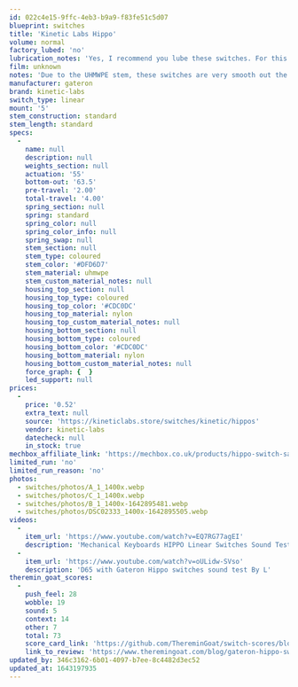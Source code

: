 ```yaml
---
id: 022c4e15-9ffc-4eb3-b9a9-f83fe51c5d07
blueprint: switches
title: 'Kinetic Labs Hippo'
volume: normal
factory_lubed: 'no'
lubrication_notes: 'Yes, I recommend you lube these switches. For this switch I recommend using a thicker lube to achieve buttery smoothness, such as Krytox 205g0 or Carbon GS2.'
film: unknown
notes: 'Due to the UHMWPE stem, these switches are very smooth out the box, and the full nylon housing gives it a deep sound signature reminiscent of Cherry switches.'
manufacturer: gateron
brand: kinetic-labs
switch_type: linear
mount: '5'
stem_construction: standard
stem_length: standard
specs:
  -
    name: null
    description: null
    weights_section: null
    actuation: '55'
    bottom-out: '63.5'
    pre-travel: '2.00'
    total-travel: '4.00'
    spring_section: null
    spring: standard
    spring_color: null
    spring_color_info: null
    spring_swap: null
    stem_section: null
    stem_type: coloured
    stem_color: '#DFD6D7'
    stem_material: uhmwpe
    stem_custom_material_notes: null
    housing_top_section: null
    housing_top_type: coloured
    housing_top_color: '#CDC0DC'
    housing_top_material: nylon
    housing_top_custom_material_notes: null
    housing_bottom_section: null
    housing_bottom_type: coloured
    housing_bottom_color: '#CDC0DC'
    housing_bottom_material: nylon
    housing_bottom_custom_material_notes: null
    force_graph: {  }
    led_support: null
prices:
  -
    price: '0.52'
    extra_text: null
    source: 'https://kineticlabs.store/switches/kinetic/hippos'
    vendor: kinetic-labs
    datecheck: null
    in_stock: true
mechbox_affiliate_link: 'https://mechbox.co.uk/products/hippo-switch-sample?variant=42131589464309'
limited_run: 'no'
limited_run_reason: 'no'
photos:
  - switches/photos/A_1_1400x.webp
  - switches/photos/C_1_1400x.webp
  - switches/photos/B_1_1400x-1642895481.webp
  - switches/photos/DSC02333_1400x-1642895505.webp
videos:
  -
    item_url: 'https://www.youtube.com/watch?v=EQ7RG77agEI'
    description: 'Mechanical Keyboards HIPPO Linear Switches Sound Test... By  Brian Stormy'
  -
    item_url: 'https://www.youtube.com/watch?v=oULidw-SVso'
    description: 'D65 with Gateron Hippo switches sound test By L'
theremin_goat_scores:
  -
    push_feel: 28
    wobble: 19
    sound: 5
    context: 14
    other: 7
    total: 73
    score_card_link: 'https://github.com/ThereminGoat/switch-scores/blob/master/Gateron%20Hippo.pdf'
    link_to_review: 'https://www.theremingoat.com/blog/gateron-hippo-switch-review'
updated_by: 346c3162-6b01-4097-b7ee-8c4482d3ec52
updated_at: 1643197935
---
```

